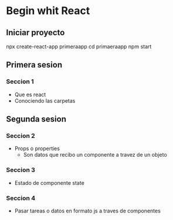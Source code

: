 # Begin whit React

## Iniciar proyecto

npx create-react-app primeraapp
cd primaeraapp
npm start

## Primera sesion 
### Seccion 1
* Que es react
* Conociendo las carpetas

## Segunda sesion
### Seccion 2
* Props o properties
    * Son datos que recibo un componente a travez de un objeto
### Seccion 3
* Estado de componente state

### Seccion 4
* Pasar tareas o datos en formato js a traves de componentes